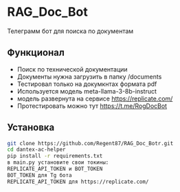 # RAG_Doc_Bot
Телеграмм бот для поиска по документам

## Функционал
- Поиск по технической документации
- Документы нужна загрузить в папку /documents
- Тестировал только на докумкнтах формата pdf
- Используется модель meta-llama-3-8b-instruct
- модель развернута на сервисе https://replicate.com/
- Протестировать можно тут https://t.me/RogDocBot 




## Установка
```bash
git clone https://github.com/Regent87/RAG_Doc_Botr.git
cd dantex-ac-helper
pip install -r requirements.txt
в main.py установите свои токины:
REPLICATE_API_TOKEN и BOT_TOKEN
BOT_TOKEN для Tg бота
REPLICATE_API_TOKEN для https://replicate.com/





